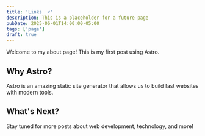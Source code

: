 ```yaml
---
title: 'Links  ✐'
description: This is a placeholder for a future page
pubDate: 2025-06-01T14:00:00-05:00
tags: ['page']
draft: true
---
```


Welcome to my about page! This is my first post using Astro.

## Why Astro?

Astro is an amazing static site generator that allows us to build fast websites with modern tools.

## What's Next?

Stay tuned for more posts about web development, technology, and more!